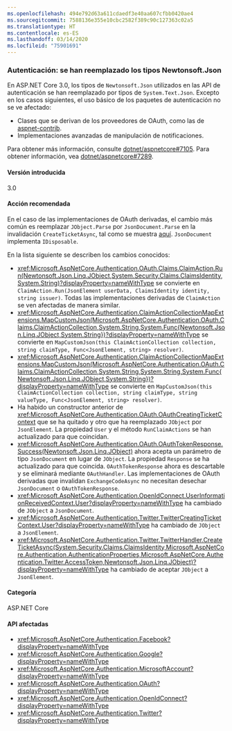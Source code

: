 ```yaml
---
ms.openlocfilehash: 494e792d63a611cdaedf3e40aa607cfbb0420ae4
ms.sourcegitcommit: 7588136e355e10cbc2582f389c90c127363c02a5
ms.translationtype: HT
ms.contentlocale: es-ES
ms.lasthandoff: 03/14/2020
ms.locfileid: "75901691"
---
```

### <a name="authentication-newtonsoftjson-types-replaced"></a>Autenticación: se han reemplazado los tipos Newtonsoft.Json

En ASP.NET Core 3.0, los tipos de `Newtonsoft.Json` utilizados en las API de autenticación se han reemplazado por tipos de `System.Text.Json`. Excepto en los casos siguientes, el uso básico de los paquetes de autenticación no se ve afectado:

* Clases que se derivan de los proveedores de OAuth, como las de [aspnet-contrib](https://github.com/aspnet-contrib/AspNet.Security.OAuth.Providers).
* Implementaciones avanzadas de manipulación de notificaciones.

Para obtener más información, consulte [dotnet/aspnetcore#7105](https://github.com/dotnet/aspnetcore/pull/7105). Para obtener información, vea [dotnet/aspnetcore#7289](https://github.com/dotnet/aspnetcore/issues/7289).

#### <a name="version-introduced"></a>Versión introducida

3.0

#### <a name="recommended-action"></a>Acción recomendada

En el caso de las implementaciones de OAuth derivadas, el cambio más común es reemplazar `JObject.Parse` por `JsonDocument.Parse` en la invalidación `CreateTicketAsync`, tal como se muestra [aquí](https://github.com/dotnet/aspnetcore/pull/7105/files?utf8=%E2%9C%93&diff=unified&w=1#diff-e1c9f9740a6fe8021020a6f249c589b0L40). `JsonDocument` implementa `IDisposable`.

En la lista siguiente se describen los cambios conocidos:

- <xref:Microsoft.AspNetCore.Authentication.OAuth.Claims.ClaimAction.Run(Newtonsoft.Json.Linq.JObject,System.Security.Claims.ClaimsIdentity,System.String)?displayProperty=nameWithType> se convierte en `ClaimAction.Run(JsonElement userData, ClaimsIdentity identity, string issuer)`. Todas las implementaciones derivadas de `ClaimAction` se ven afectadas de manera similar.
- <xref:Microsoft.AspNetCore.Authentication.ClaimActionCollectionMapExtensions.MapCustomJson(Microsoft.AspNetCore.Authentication.OAuth.Claims.ClaimActionCollection,System.String,System.Func{Newtonsoft.Json.Linq.JObject,System.String})?displayProperty=nameWithType> se convierte en `MapCustomJson(this ClaimActionCollection collection, string claimType, Func<JsonElement, string> resolver)`.
- <xref:Microsoft.AspNetCore.Authentication.ClaimActionCollectionMapExtensions.MapCustomJson(Microsoft.AspNetCore.Authentication.OAuth.Claims.ClaimActionCollection,System.String,System.String,System.Func{Newtonsoft.Json.Linq.JObject,System.String})?displayProperty=nameWithType> se convierte en `MapCustomJson(this ClaimActionCollection collection, string claimType, string valueType, Func<JsonElement, string> resolver)`.
- Ha habido un constructor anterior de <xref:Microsoft.AspNetCore.Authentication.OAuth.OAuthCreatingTicketContext> que se ha quitado y otro que ha reemplazado `JObject` por `JsonElement`. La propiedad `User` y el método `RunClaimActions` se han actualizado para que coincidan.
- <xref:Microsoft.AspNetCore.Authentication.OAuth.OAuthTokenResponse.Success(Newtonsoft.Json.Linq.JObject)> ahora acepta un parámetro de tipo `JsonDocument` en lugar de `JObject`. La propiedad `Response` se ha actualizado para que coincida. `OAuthTokenResponse` ahora es descartable y se eliminará mediante `OAuthHandler`. Las implementaciones de OAuth derivadas que invalidan `ExchangeCodeAsync` no necesitan desechar `JsonDocument` o `OAuthTokenResponse`.
- <xref:Microsoft.AspNetCore.Authentication.OpenIdConnect.UserInformationReceivedContext.User?displayProperty=nameWithType> ha cambiado de `JObject` a `JsonDocument`.
- <xref:Microsoft.AspNetCore.Authentication.Twitter.TwitterCreatingTicketContext.User?displayProperty=nameWithType> ha cambiado de `JObject` a `JsonElement`.
- <xref:Microsoft.AspNetCore.Authentication.Twitter.TwitterHandler.CreateTicketAsync(System.Security.Claims.ClaimsIdentity,Microsoft.AspNetCore.Authentication.AuthenticationProperties,Microsoft.AspNetCore.Authentication.Twitter.AccessToken,Newtonsoft.Json.Linq.JObject)?displayProperty=nameWithType> ha cambiado de aceptar `JObject` a `JsonElement`.

#### <a name="category"></a>Categoría

ASP.NET Core

#### <a name="affected-apis"></a>API afectadas

- <xref:Microsoft.AspNetCore.Authentication.Facebook?displayProperty=nameWithType>
- <xref:Microsoft.AspNetCore.Authentication.Google?displayProperty=nameWithType>
- <xref:Microsoft.AspNetCore.Authentication.MicrosoftAccount?displayProperty=nameWithType>
- <xref:Microsoft.AspNetCore.Authentication.OAuth?displayProperty=nameWithType>
- <xref:Microsoft.AspNetCore.Authentication.OpenIdConnect?displayProperty=nameWithType>
- <xref:Microsoft.AspNetCore.Authentication.Twitter?displayProperty=nameWithType>

<!--

#### Affected APIs

- `N:Microsoft.AspNetCore.Authentication.Facebook`
- `N:Microsoft.AspNetCore.Authentication.Google`
- `N:Microsoft.AspNetCore.Authentication.MicrosoftAccount`
- `N:Microsoft.AspNetCore.Authentication.OAuth`
- `N:Microsoft.AspNetCore.Authentication.OpenIdConnect`
- `N:Microsoft.AspNetCore.Authentication.Twitter`

-->
